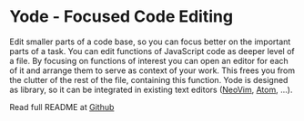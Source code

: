 # Yode - Focused Code Editing

Edit smaller parts of a code base, so you can focus better on the important parts of a task.
You can edit functions of JavaScript code as deeper level of a file.
By focusing on functions of interest you can open an editor for each of it and
arrange them to serve as context of your work. This frees you from the clutter
of the rest of the file, containing this function.
Yode is designed as library, so it can be integrated in existing text editors
([NeoVim](https://neovim.io/ ),
[Atom](https://atom.io/ ), ...).

Read full README at [Github](https://github.com/hoschi/yode )
